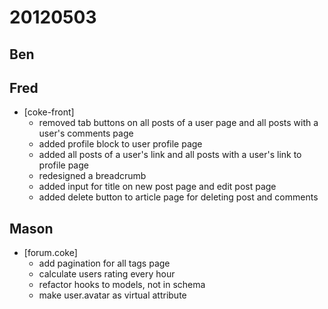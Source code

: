 # 20120503

## Ben



## Fred
- [coke-front]
    - removed tab buttons on all posts of a user page and all posts with a user's comments page
    - added profile block to user profile page
    - added all posts of a user's link and all posts with a user's link to profile page
    - redesigned a breadcrumb
    - added input for title on new post page and edit post page
    - added delete button to article page for deleting post and comments



## Mason
- [forum.coke]
    - add pagination for all tags page
    - calculate users rating every hour
    - refactor hooks to models, not in schema
    - make user.avatar as virtual attribute